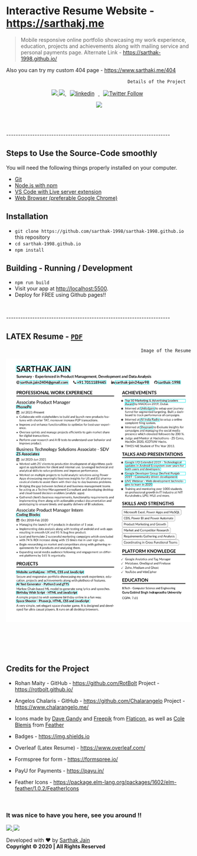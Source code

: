 # Interactive Resume Website - **https://sarthakj.me**

> Mobile responsive online portfolio showcasing my work experience, education, projects and achievements along with mailing service and personal payments page.  Alternate Link -   https://sarthak-1998.github.io/

Also you can try my custom 404 page - https://www.sarthakj.me/404 

                                                  Details of the Project

<p align = "center">
  

  
   <a href="https://github.com/sarthak-1998/">
    <img src="https://img.shields.io/github/followers/sarthak-1998?label=Follow%20sarthak-1998&style=social"></img>
  </a>
  

  <a href="https://github.com/sarthak-1998/sarthak-1998.github.io/commits">
    <img src="https://img.shields.io/github/last-commit/sarthak-1998/sarthak-1998.github.io"></img>
  </a>

<a href="https://www.linkedin.com/in/sarthak-jain24apr98/" rel="nofollow noreferrer">
                <img style="padding-right: 10px;padding-left: 10px;" src="https://img.shields.io/badge/LinkedIn-Sarthak Jain-blue?style=social&logo=LinkedIn" alt="linkedin">
              </img>
              </a>

  <a href="https://twitter.com/intent/follow?original_referer=https%3A%2F%2Fpublish.twitter.com%2F&ref_src=twsrc%5Etfw&region=follow_link&screen_name=sarcastic_sark&tw_p=followbutton">
                <img style="padding-right: 10px;padding-left: 10px;" alt="Twitter Follow" src="https://img.shields.io/twitter/follow/sarcastic_sark?style=social">
              </img>
              </a>
</p >


<p align = "center">
<a href="https://www.payumoney.com/paybypayumoney/#/43456C05BDCB295D19CC4D8632845B0E">
    <img src="https://img.shields.io/badge/Donate%20Now-Support-blue?style=flat"></img>
  </a>
</p>


<br/>
<br/>

<p> ---------------------------------------------------------------------</p>

## Steps to Use the Source-Code smoothly

You will need the following things properly installed on your computer.

* [Git](https://git-scm.com/)
* [Node.js with npm](https://nodejs.org/) 
* [VS Code with Live server extension ](https://marketplace.visualstudio.com/items?itemName=ritwickdey.LiveServer/)
* [ Web Browser (preferable Google Chrome) ](https://google.com/chrome/)


## Installation

* `git clone https://github.com/sarthak-1998/sarthak-1998.github.io` this repository
* `cd sarthak-1998.github.io`
* `npm install`


## Building -  Running / Development

* `npm run build` 
* Visit your app at [http://localhost:5500](http://localhost:5500).
* Deploy for FREE using Github pages!!

<br/>

<p> ---------------------------------------------------------------------</p>

<p align= "center" >

## LATEX Resume -  [`PDF`](https://www.sarthakj.me/assets/Sarthak_Resume.pdf)

</p>

                                                       Image of the Resume

![Latex Resume](assets/Sarthak_Resume.jpg?raw=true "Title")




<br/>
<br/>
<br/>
<br/>


  [//]: <> (This is also a comment.)


## Credits for the Project 

* Rohan Maity - GitHub - https://github.com/RotBolt  Project - https://rotbolt.github.io/

* Angelos Chalaris - GitHub - https://github.com/Chalarangelo  Project - https://www.chalarangelo.me/

*  Icons made by <a href="https://www.flaticon.com/authors/dave-gandy" target="_blank">Dave Gandy</a> and <a href="https://www.freepik.com/" target="_blank">Freepik</a> from <a href="https://www.flaticon.com/" target="_blank">Flaticon</a>, as well as <a href="https://twitter.com/colebemis" target="_blank">Cole Blemis</a> from <a href="https://feathericons.com/" target="_blank">Feather</a>
           
* Badges - https://img.shields.io

* Overleaf (Latex Resume) - https://www.overleaf.com/

* Formspree for form - https://formspree.io/

* PayU for Payments - https://payu.in/ 

* Feather Icons - https://package.elm-lang.org/packages/1602/elm-feather/1.0.2/FeatherIcons

<br/>



<h3>It was nice to have you here, see you around !! </h3>

 <p align = "centre"> 

   <a href="https://github.com/sarthak-1998/sarthak-1998.github.io/fork">
    <img src="https://img.shields.io/github/forks/sarthak-1998/sarthak-1998.github.io?label=Fork&style=social"></img>
  </a>


  <a href="https://github.com/sarthak-1998/sarthak-1998.github.io/">
    <img src="https://img.shields.io/github/stars/sarthak-1998/sarthak-1998.github.io?style=social"></img>
  </a>
 
 Developed with ❤️ by <a href="https://github.com/sarthak-1998" target="_blank">Sarthak Jain</a> 
  <br>
            <strong> Copyright ©️ 2020 | All Rights Reserved </strong> 
            
  </p>
